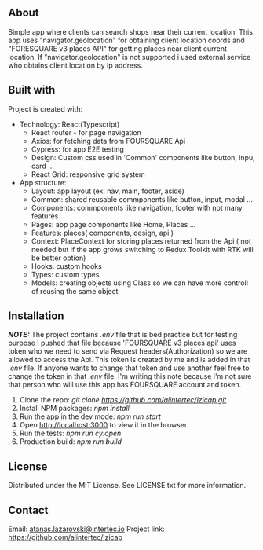 ## About
Simple app where clients can search shops near their current location. 
This app uses "navigator.geolocation" for obtaining client location coords and "FORESQUARE v3 places API" for getting places near client current location. If "navigator.geolocation" is not supported i used external service who obtains client location by Ip address.


## Built with
Project is created with:
* Technology: React(Typescript)
    * React router - for page navigation
    * Axios: for fetching data from FOURSQUARE Api
    * Cypress: for app E2E testing
    * Design: Custom css used in 'Common' components like button, inpu, card ...  
    * React Grid: responsive grid system
* App structure:
    * Layout: app layout (ex: nav, main, footer, aside)
    * Common: shared reusable commponents like button, input, modal ...
    * Components: commponents like navigation, footer with not many features
    * Pages: app page components like Home, Places ...
    * Features: places( components, design, api )
    * Context:  PlaceContext for storing places returned from the Api ( not needed but if the app grows switching to Redux Toolkit with RTK will be better option)
    * Hooks: custom hooks 
    * Types: custom types 
    * Models: creating objects using Class so we can have more controll of reusing the same object
   

## Installation 
**_NOTE:_**  The project contains *.env* file that is bed practice but for testing purpose I pushed that file because 'FOURSQUARE v3 places api' uses token who we need to send via Request headers(Authorization) so we are allowed to access the Api. This token is created by me and is added in that *.env* file. If anyone wants to change that token and use another feel free to change the token in that *.env* file. I'm writing this note because i'm not sure that person who will use this app has FOURSQUARE account and token.
1. Clone the repo: *git clone https://github.com/alintertec/izicap.git*
2. Install NPM packages: *npm install*
3. Run the app in the dev mode: *npm run start*
4. Open [http://localhost:3000](http://localhost:3000) to view it in the browser.
5. Run the tests: *npm run cy:open*
6. Production build: *npm run build* 


## License
Distributed under the MIT License. See LICENSE.txt for more information.


## Contact
Email: atanas.lazarovski@intertec.io
Project link: https://github.com/alintertec/izicap